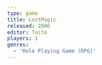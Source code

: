```yaml
---
type: game
title: LostMagic
released: 2006
editor: Taito
players: 1
genres:
  - 'Role Playing Game (RPG)'
---
```


